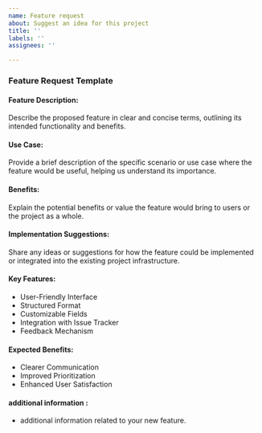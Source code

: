 ```yaml
---
name: Feature request
about: Suggest an idea for this project
title: ''
labels: ''
assignees: ''

---
```

### Feature Request Template

#### Feature Description:
Describe the proposed feature in clear and concise terms, outlining its intended functionality and benefits.

#### Use Case:
Provide a brief description of the specific scenario or use case where the feature would be useful, helping us understand its importance.

#### Benefits:
Explain the potential benefits or value the feature would bring to users or the project as a whole.

#### Implementation Suggestions:
Share any ideas or suggestions for how the feature could be implemented or integrated into the existing project infrastructure.

#### Key Features:
* User-Friendly Interface
* Structured Format
* Customizable Fields
* Integration with Issue Tracker
* Feedback Mechanism

#### Expected Benefits:
* Clearer Communication
* Improved Prioritization
* Enhanced User Satisfaction

#### additional information :

* additional information related to your new feature.